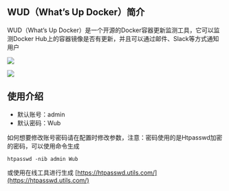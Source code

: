 ## WUD（What’s Up Docker）简介

WUD（What’s Up Docker）是一个开源的Docker容器更新监测工具，它可以监测Docker Hub上的容器镜像是否有更新，并且可以通过邮件、Slack等方式通知用户

![](https://cdn.jsdelivr.net/gh/xiaoY233/PicList@main/public/assets/Wud.png)

![](https://img.shields.io/badge/Copyright-arch3rPro-ff9800?style=flat&logo=github&logoColor=white)

## 使用介绍

- 默认账号：admin
- 默认密码：Wub

如何想要修改账号密码请在配置时修改参数，注意：密码使用的是Htpasswd加密的密码，可以使用命令生成

```
htpasswd -nib admin Wub
```
或使用在线工具进行生成
[https://htpasswd.utils.com/](https://htpasswd.utils.com/)